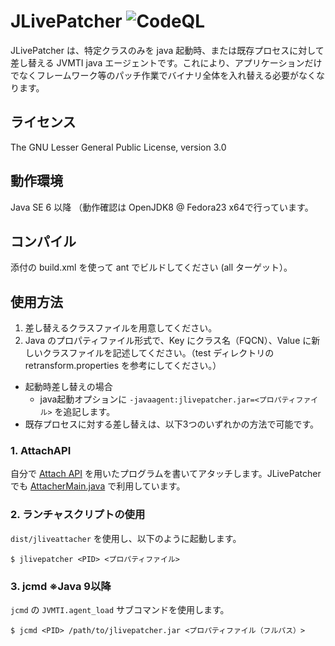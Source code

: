 JLivePatcher
![CodeQL](../../workflows/CodeQL/badge.svg)
===================

JLivePatcher は、特定クラスのみを java 起動時、または既存プロセスに対して差し替える JVMTI java エージェントです。これにより、アプリケーションだけでなくフレームワーク等のパッチ作業でバイナリ全体を入れ替える必要がなくなります。

## ライセンス ##

The GNU Lesser General Public License, version 3.0

## 動作環境 ##
 Java SE 6 以降
 （動作確認は OpenJDK8 @ Fedora23 x64で行っています。

## コンパイル ##
 添付の build.xml を使って ant でビルドしてください (all ターゲット）。

## 使用方法 ##

1. 差し替えるクラスファイルを用意してください。
2. Java のプロパティファイル形式で、Key にクラス名（FQCN）、Value に新しいクラスファイルを記述してください。（test ディレクトリの retransform.properties を参考にしてください。）
  * 起動時差し替えの場合
    * java起動オプションに ```-javaagent:jlivepatcher.jar=<プロパティファイル>``` を追記します。
  * 既存プロセスに対する差し替えは、以下3つのいずれかの方法で可能です。

### 1. AttachAPI

自分で [Attach API](http://docs.oracle.com/javase/jp/6/technotes/guides/attach/index.html) を用いたプログラムを書いてアタッチします。JLivePatcher でも [AttacherMain.java](src/com/yasuenag/jlivepatcher/AttacherMain.java) で利用しています。

### 2. ランチャスクリプトの使用

`dist/jliveattacher` を使用し、以下のように起動します。

```shell
$ jlivepatcher <PID> <プロパティファイル>
```

### 3. jcmd ※Java 9以降

`jcmd` の `JVMTI.agent_load` サブコマンドを使用します。

```shell
$ jcmd <PID> /path/to/jlivepatcher.jar <プロパティファイル（フルパス）>
```

